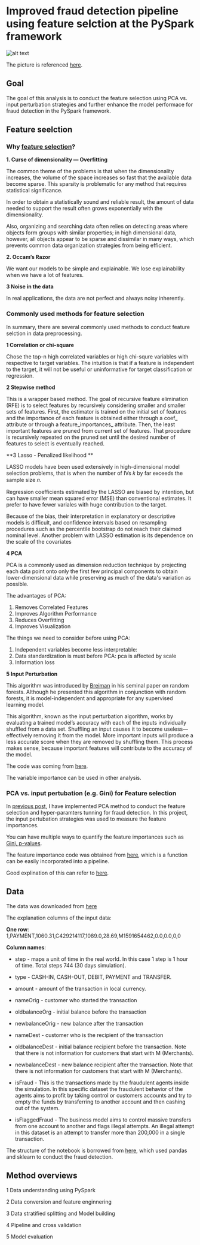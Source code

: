 

# Improved fraud detection pipeline using feature selction at the PySpark framework

![alt text](./img/basic_flow_chart.PNG)

The picture is referenced [here](https://mapr.com/blog/real-time-credit-card-fraud-detection-apache-spark-and-event-streaming/).

## Goal
The goal of this analysis is to conduct the feature selection using PCA vs. input perturbation strategies and further enhance the model performace for fraud detection in the PySpark framework.


## Feature seelction

### Why [feature selection](https://mlwhiz.com/blog/2019/08/07/feature_selection/?utm_campaign=News&utm_medium=Community&utm_source=DataCamp.com)? 

**1. Curse of dimensionality — Overfitting**

The common theme of the problems is that when the dimensionality increases, the volume of the space increases so fast that the available data become sparse. This sparsity is problematic for any method that requires statistical significance. 

In order to obtain a statistically sound and reliable result, the amount of data needed to support the result often grows exponentially with the dimensionality.

Also, organizing and searching data often relies on detecting areas where objects form groups with similar properties; in high dimensional data, however, all objects appear to be sparse and dissimilar in many ways, which prevents common data organization strategies from being efficient.

**2. Occam’s Razor**

We want our models to be simple and explainable. We lose explainability when we have a lot of features.

**3 Noise in the data**

In real applications, the data are not perfect and always noisy inherently. 


### Commonly used methods for feature selection

In summary, there are several commonly used methods to conduct feature selction in data preprocessing.

**1 Correlation or chi-square**

Chose the top-n high correlated variables or high chi-squre variables with respective to target variables.
The intuition is that if a feature is independent to the target, it will not be useful or uninformative for target classification or regression.

**2 Stepwise method**

This is a wrapper based method. The goal of recursive feature elimination (RFE) is to select features by recursively considering smaller and smaller sets of features. First, the estimator is trained on the initial set of features and the importance of each feature is obtained either through a coef_ attribute or through a feature_importances_ attribute. Then, the least important features are pruned from current set of features. That procedure is recursively repeated on the pruned set until the desired number of features to select is eventually reached.

**3 Lasso - Penalized likelihood **

LASSO models have been used extensively in high-dimensional model selection problems, that is when the number of IVs 𝑘 by far exceeds the sample size 𝑛. 

Regression coefficients estimated by the LASSO are biased by intention, but can have smaller mean squared error (MSE) than conventional estimates. It prefer to have fewer variales with huge contribution to the target.

Because of the bias, their interpretation in explanatory or descriptive models is difficult, and confidence intervals based on resampling procedures such as the percentile bootstrap do not reach their claimed nominal level. Another problem with LASSO estimation is its dependence on the scale of the covariates

**4 PCA**

PCA is a commonly used as dimension reduction technique by projecting each data point onto only the first few principal components to obtain lower-dimensional data while preserving as much of the data's variation as possible. 

The advantages of PCA:

1. Removes Correlated Features
2. Improves Algorithm Performance
3. Reduces Overfitting
4. Improves Visualization

The things we need to consider before using PCA:

1.	Independent variables become less interpretable: 
2.	Data standardization is must before PCA: pca is affected by scale
3.	Information loss



**5 Input Perturbation**

This algorithm was introduced by [Breiman](https://en.wikipedia.org/wiki/Leo_Breiman) in his seminal paper on random forests.  Although he presented this algorithm in conjunction with random forests, it is model-independent and appropriate for any supervised learning model.  

This algorithm, known as the input perturbation algorithm, works by evaluating a trained model’s accuracy with each of the inputs individually shuffled from a data set.  Shuffling an input causes it to become useless—effectively removing it from the model. More important inputs will produce a less accurate score when they are removed by shuffling them. This process makes sense, because important features will contribute to the accuracy of the model. 


The code was coming from [here](https://www.timlrx.com/2018/06/19/feature-selection-using-feature-importance-score-creating-a-pyspark-estimator/).

The variable importance can be used in other analysis.

### PCA vs. input pertubation (e.g. Gini) for Feature selection
In [previous post](https://github.com/tankwin08/PySpark_Fraud_detection_ML), I have implemented PCA method to conduct the feature selection and hyper-paramters tunning for fraud detection.
In this project, the input pertubation strategies was used to measure the feature importances.

You can have multiple ways to quantify the feature importances such as [Gini, p-values](https://www.sparkitecture.io/machine-learning/feature-importance).

The feature importance code was obtained from [here](https://gist.github.com/timlrx/1d5fdb0a43adbbe32a9336ba5c85b1b2), which is a function can be easily
incorporated into a pipeline.

Good explination of this can refer to [here](https://www.timlrx.com/2018/06/19/feature-selection-using-feature-importance-score-creating-a-pyspark-estimator/).


## Data
The data was downloaded from [here](https://www.kaggle.com/ntnu-testimon/paysim1)

The explanation columns of the input data:

**One row**: 1,PAYMENT,1060.31,C429214117,1089.0,28.69,M1591654462,0.0,0.0,0,0

**Column names**: 

* step - maps a unit of time in the real world. In this case 1 step is 1 hour of time. Total steps 744 (30 days simulation).

* type - CASH-IN, CASH-OUT, DEBIT, PAYMENT and TRANSFER.

* amount - amount of the transaction in local currency.

* nameOrig - customer who started the transaction

* oldbalanceOrg - initial balance before the transaction

* newbalanceOrig - new balance after the transaction

* nameDest - customer who is the recipient of the transaction

* oldbalanceDest - initial balance recipient before the transaction. Note that there is not information for customers that start with M (Merchants).

* newbalanceDest - new balance recipient after the transaction. Note that there is not information for customers that start with M (Merchants).

* isFraud - This is the transactions made by the fraudulent agents inside the simulation. In this specific dataset the fraudulent behavior of the agents aims to profit by taking control or customers accounts and try to empty the funds by transferring to another account and then cashing out of the system.

* isFlaggedFraud - The business model aims to control massive transfers from one account to another and flags illegal attempts. An illegal attempt in this dataset is an attempt to transfer more than 200,000 in a single transaction.


The structure of the notebook is borrowed from [here](https://www.kaggle.com/arjunjoshua/predicting-fraud-in-financial-payment-services), which used pandas and sklearn to conduct the fraud detection. 


## Method overviews

1 Data understanding using PySpark

2 Data conversion and feature enginnering

3 Data stratified splitting and Model building

4 Pipeline and cross validation

5 Model evaluation



